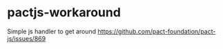 # pactjs-workaround
Simple js handler to get around https://github.com/pact-foundation/pact-js/issues/869
